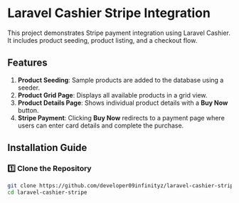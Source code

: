 # Laravel Cashier Stripe Integration

This project demonstrates Stripe payment integration using Laravel Cashier. It includes product seeding, product listing, and a checkout flow.

## Features

1. **Product Seeding**: Sample products are added to the database using a seeder.
2. **Product Grid Page**: Displays all available products in a grid view.
3. **Product Details Page**: Shows individual product details with a **Buy Now** button.
4. **Stripe Payment**: Clicking **Buy Now** redirects to a payment page where users can enter card details and complete the purchase.

## Installation Guide

### 1️⃣ Clone the Repository
```bash
git clone https://github.com/developer09infinityz/laravel-cashier-stripe.git
cd laravel-cashier-stripe
